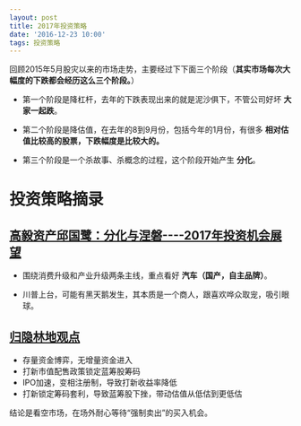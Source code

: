 ```yaml
---
layout: post
title: 2017年投资策略
date: '2016-12-23 10:00'
tags: 投资策略
---
```


回顾2015年5月股灾以来的市场走势，主要经过下下面三个阶段（**其实市场每次大幅度的下跌都会经历这么三个阶段。**）

- 第一个阶段是降杠杆，去年的下跌表现出来的就是泥沙俱下，不管公司好坏 **大家一起跌**。

- 第二个阶段是降估值，在去年的8到9月份，包括今年的1月份，有很多 **相对估值比较高的股票，下跌幅度是比较大的。**

- 第三个阶段是一个杀故事、杀概念的过程，这个阶段开始产生 **分化**。

# 投资策略摘录

## [高毅资产邱国鹭：分化与涅磐----2017年投资机会展望](https://xueqiu.com/5780378715/79295970)

- 围绕消费升级和产业升级两条主线，重点看好 **汽车（国产，自主品牌）**。

- 川普上台，可能有黑天鹅发生，其本质是一个商人，跟喜欢哗众取宠，吸引眼球。

## [归隐林地观点](https://xueqiu.com/9564664610/79938481)

- 存量资金博弈，无增量资金进入
- 打新市值配售政策锁定蓝筹股筹码
- IPO加速，变相注册制，导致打新收益率降低
- 打新锁定筹码套利，导致蓝筹股下挫，带动估值从低估到更低估

结论是看空市场，在场外耐心等待“强制卖出”的买入机会。
